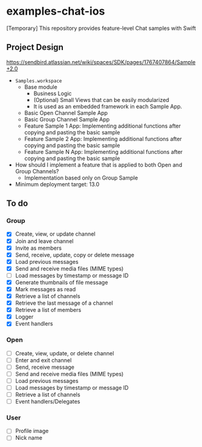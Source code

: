 # examples-chat-ios
[Temporary] This repository provides feature-level Chat samples with Swift

## Project Design

https://sendbird.atlassian.net/wiki/spaces/SDK/pages/1767407864/Sample+2.0

- `Samples.workspace`
    - Base module
        - Business Logic
        - (Optional) Small Views that can be easily modularized
        - It is used as an embedded framework in each Sample App.
    - Basic Open Channel Sample App
    - Basic Group Channel Sample App
    - Feature Sample 1 App: Implementing additional functions after copying and pasting the basic sample
    - Feature Sample 2 App: Implementing additional functions after copying and pasting the basic sample
    - Feature Sample N App: Implementing additional functions after copying and pasting the basic sample
- How should I implement a feature that is applied to both Open and Group Channels?
    - Implementation based only on Group Sample
- Minimum deployment target: 13.0

## To do

### Group
- [x] Create, view, or update channel
- [x] Join and leave channel
- [x] Invite as members
- [x] Send, receive, update, copy or delete message
- [x] Load previous messages
- [x] Send and receive media files (MIME types)
- [ ] Load messages by timestamp or message ID
- [x] Generate thumbnails of file message
- [x] Mark messages as read
- [x] Retrieve a list of channels
- [x] Retrieve the last message of a channel
- [x] Retrieve a list of members
- [x] Logger
- [x] Event handlers

### Open
- [ ] Create, view, update, or delete channel
- [ ] Enter and exit channel
- [ ] Send, receive message
- [ ] Send and receive media files (MIME types)
- [ ] Load previous messages
- [ ] Load messages by timestamp or message ID
- [ ] Retrieve a list of channels
- [ ] Event handlers/Delegates

### User
- [ ] Profile image
- [ ] Nick name
